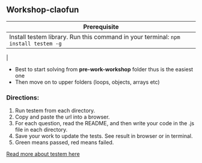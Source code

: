 ## Workshop-claofun

Prerequisite | 
------------ | 
Install testem library. Run this command in your terminal: `npm install testem -g` |
|


- Best to start solving from **pre-work-workshop** folder thus is the easiest one 
- Then move on to upper folders (loops, objects, arrays etc)




### Directions:

1. Run testem from each directory.
2. Copy and paste the url into a browser.
3. For each question, read the README, and then write your code in the .js
   file in each directory.
4. Save your work to update the tests. See result in browser or in terminal.
5. Green means passed, red means failed.


[Read more about testem here](https://github.com/testem/testem)
